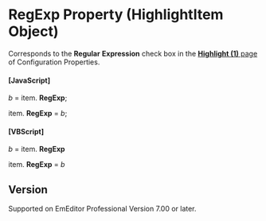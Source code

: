 # RegExp Property (HighlightItem Object)

Corresponds to the **Regular**
**Expression** check box in the [**Highlight (1)** page](../../dlg/properties/highlight1/index) of Configuration Properties.

#### \[JavaScript\]

_b_ =
item. **RegExp**;

item. **RegExp** = _b_;

#### \[VBScript\]

_b_ =
item. **RegExp**

item. **RegExp** = _b_

## Version

Supported on EmEditor Professional Version 7.00 or later.
